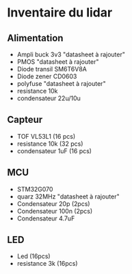 # Inventaire du lidar

## Alimentation
- Ampli buck 3v3 "datasheet à rajouter"
- PMOS		       "datasheet à rajouter"
- Diode transil	SM6T6V8A
- Diode zener	CD0603
- polyfuse	     "datasheet à rajouter"
- resistance 	10k
- condensateur  22u/10u

## Capteur
- TOF  VL53L1      (16 pcs)
- resistance   10k (32 pcs)
- condensateur 1uF (16 pcs)

## MCU
- STM32G070
- quarz 32MHz "datasheet à rajouter"
- Condensateur 20p (2pcs)
- Condensateur 100n (2pcs)
- Condensateur 4.7uF

## LED
- Led (16pcs)
- resistance 3k (16pcs)
